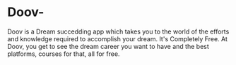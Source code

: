 # Doov-
Doov is a Dream succedding app which takes you to the world of the efforts and knowledge required to accomplish your dream. It's Completely Free.
At Doov, you get to see the dream career you want to have and the best platforms, courses for that, all for free.
